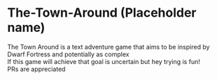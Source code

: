 # The-Town-Around (Placeholder name)
 The Town Around is a text adventure game that aims to be inspired by Dwarf Fortress and potentially as complex\
 If this game will achieve that goal is uncertain but hey trying is fun!\
 PRs are appreciated